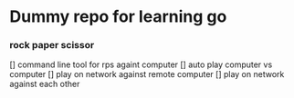 # Dummy repo for learning go

### rock paper scissor

  [] command line tool for rps againt computer
  [] auto play computer vs computer
  [] play on network against remote computer
  [] play on network against each other

